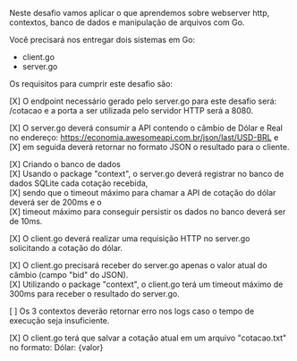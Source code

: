 Neste desafio vamos aplicar o que aprendemos sobre webserver http, contextos, banco de dados e manipulação de arquivos com Go.
 
Você precisará nos entregar dois sistemas em Go:
- client.go
- server.go
 
Os requisitos para cumprir este desafio são:  
  
[X] O endpoint necessário gerado pelo server.go para este desafio será: /cotacao e a porta a ser utilizada pelo servidor HTTP será a 8080.
  
[X] O server.go deverá consumir a API contendo o câmbio de Dólar e Real no endereço: https://economia.awesomeapi.com.br/json/last/USD-BRL e    
[X] em seguida deverá retornar no formato JSON o resultado para o cliente.  
  
[X] Criando o banco de dados  
[X] Usando o package "context", o server.go deverá registrar no banco de dados SQLite cada cotação recebida,  
[X] sendo que o timeout máximo para chamar a API de cotação do dólar deverá ser de 200ms e o  
[X] timeout máximo para conseguir persistir os dados no banco deverá ser de 10ms.  
  
[X] O client.go deverá realizar uma requisição HTTP no server.go solicitando a cotação do dólar.  
  
[X] O client.go precisará receber do server.go apenas o valor atual do câmbio (campo "bid" do JSON).  
[X] Utilizando o package "context", o client.go terá um timeout máximo de 300ms para receber o resultado do server.go.  
  
[ ] Os 3 contextos deverão retornar erro nos logs caso o tempo de execução seja insuficiente.  
  
[X] O client.go terá que salvar a cotação atual em um arquivo "cotacao.txt" no formato: Dólar: {valor}  
